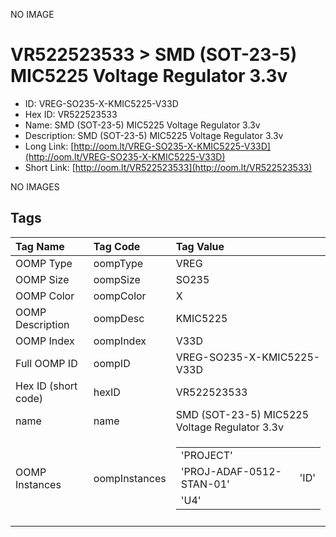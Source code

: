 


  
NO IMAGE  
# VR522523533 > SMD (SOT-23-5) MIC5225 Voltage Regulator 3.3v

- ID: VREG-SO235-X-KMIC5225-V33D
- Hex ID: VR522523533
- Name: SMD (SOT-23-5) MIC5225 Voltage Regulator 3.3v
- Description: SMD (SOT-23-5) MIC5225 Voltage Regulator 3.3v
- Long Link: [http://oom.lt/VREG-SO235-X-KMIC5225-V33D](http://oom.lt/VREG-SO235-X-KMIC5225-V33D)
- Short Link: [http://oom.lt/VR522523533](http://oom.lt/VR522523533)
  
NO IMAGES  
## Tags
  

|Tag Name|Tag Code|Tag Value|
| :--- | :--- | :--- |
|OOMP Type|oompType|VREG|
|OOMP Size|oompSize|SO235|
|OOMP Color|oompColor|X|
|OOMP Description|oompDesc|KMIC5225|
|OOMP Index|oompIndex|V33D|
|Full OOMP ID|oompID|VREG-SO235-X-KMIC5225-V33D|
|Hex ID (short code)|hexID|VR522523533|
|name|name|SMD (SOT-23-5) MIC5225 Voltage Regulator 3.3v|
|OOMP Instances|oompInstances|<table><tr><td>'PROJECT'</td></tr><tr><td> 'PROJ-ADAF-0512-STAN-01'</td><td> 'ID'</td></tr><tr><td> 'U4'</td></tr></table>|
||||
